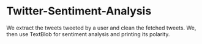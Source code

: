 # Twitter-Sentiment-Analysis

We extract the tweets tweeted by a user and clean the  fetched tweets. We, then use TextBlob for sentiment analysis and printing its polarity.
